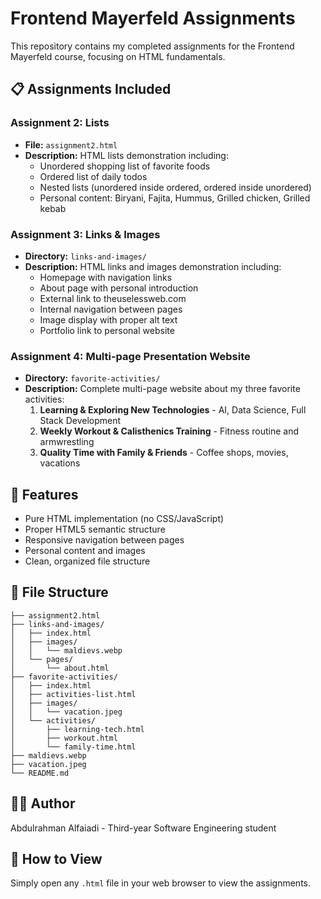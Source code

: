 # Frontend Mayerfeld Assignments

This repository contains my completed assignments for the Frontend Mayerfeld course, focusing on HTML fundamentals.

## 📋 Assignments Included

### Assignment 2: Lists
- **File:** `assignment2.html`
- **Description:** HTML lists demonstration including:
  - Unordered shopping list of favorite foods
  - Ordered list of daily todos
  - Nested lists (unordered inside ordered, ordered inside unordered)
  - Personal content: Biryani, Fajita, Hummus, Grilled chicken, Grilled kebab

### Assignment 3: Links & Images
- **Directory:** `links-and-images/`
- **Description:** HTML links and images demonstration including:
  - Homepage with navigation links
  - About page with personal introduction
  - External link to theuselessweb.com
  - Internal navigation between pages
  - Image display with proper alt text
  - Portfolio link to personal website

### Assignment 4: Multi-page Presentation Website
- **Directory:** `favorite-activities/`
- **Description:** Complete multi-page website about my three favorite activities:
  1. **Learning & Exploring New Technologies** - AI, Data Science, Full Stack Development
  2. **Weekly Workout & Calisthenics Training** - Fitness routine and armwrestling
  3. **Quality Time with Family & Friends** - Coffee shops, movies, vacations

## 🎯 Features
- Pure HTML implementation (no CSS/JavaScript)
- Proper HTML5 semantic structure
- Responsive navigation between pages
- Personal content and images
- Clean, organized file structure

## 📁 File Structure
```
├── assignment2.html
├── links-and-images/
│   ├── index.html
│   ├── images/
│   │   └── maldievs.webp
│   └── pages/
│       └── about.html
├── favorite-activities/
│   ├── index.html
│   ├── activities-list.html
│   ├── images/
│   │   └── vacation.jpeg
│   └── activities/
│       ├── learning-tech.html
│       ├── workout.html
│       └── family-time.html
├── maldievs.webp
├── vacation.jpeg
└── README.md
```

## 👨‍💻 Author
Abdulrahman Alfaiadi - Third-year Software Engineering student

## 🚀 How to View
Simply open any `.html` file in your web browser to view the assignments. 